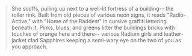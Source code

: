 > She scoffs, pulling up next to a well-lit fortress of a building-- the roller rink. Built from old pieces of various neon signs, it reads "Radio-Active," with "Home of the Raddest" in cursive graffiti lettering beneath it. Pinks, blues, and greens litter the buildings bricks with touches of orange here and there-- various Radium girls and leather-jacket clad Sapphires keeping a semi-wary eye on the two of you as you approach.